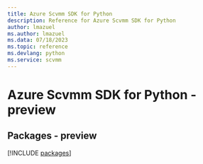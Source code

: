 ```yaml
---
title: Azure Scvmm SDK for Python
description: Reference for Azure Scvmm SDK for Python
author: lmazuel
ms.author: lmazuel
ms.data: 07/18/2023
ms.topic: reference
ms.devlang: python
ms.service: scvmm
---
```

# Azure Scvmm SDK for Python - preview
## Packages - preview
[!INCLUDE [packages](scvmm-index.md)]